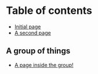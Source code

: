 # Table of contents

* [Initial page](README.md)
* [A second page](a-second-page.md)

## A group of things

* [A page inside the group!](a-group-of-things/a-page-inside-the-group.md)

